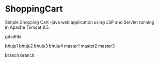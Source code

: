 # ShoppingCart
Simple Shopping Cart -java web application using JSP and Servlet running in Apache Tomcat 8.5.


gdsdfds

bhuju1
bhuju2
bhuju3
bhuju4
master1
master2
master3


branch branch